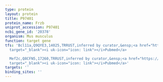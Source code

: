 ```yaml
---
type: protein
layout: protein
title: P97401
protein_name: Frzb
uniprot_accession: P97401
ncbi_gene_id: '20378'
organism: Mus musculus
function: target gene
tfs: 'Bcl11a,Q9QYE3,14025,TRRUST,inferred by curator,&ensp;<a href="https://www.ncbi.nlm.nih.gov/pubmed/?term=22491945%5Buid%5D"
  target="_blank"><i uk-icon="icon: link"></i>Pubmed</a>

  Mef2c,Q8CFN5,17260,TRRUST,inferred by curator,&ensp;<a href="https://www.ncbi.nlm.nih.gov/pubmed/?term=22161640%5Buid%5D"
  target="_blank"><i uk-icon="icon: link"></i>Pubmed</a>'
targets: ''
binding_sites: ''
---
```

